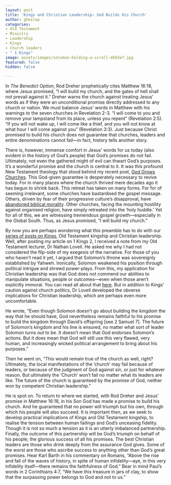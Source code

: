 ```yaml
---
layout: post
title: 'Kings and Christian Leadership: God Builds His Church'
author: gheslop
categories:
- Old Testament
- Ministry
- Leadership
- Kings
- Church leaders
- " 1 Kings"
image: assets/images/solomon-holding-a-scroll-d563e7.jpg
featured: false
hidden: false

---
```

In _The Benedict Option_, Rod Dreher prophetically cites Matthew 16:18, where Jesus promised, “I will build my church, and the gates of hell shall not prevail against it.” Dreher warns the church against treating Jesus’ words as if they were an unconditional promise directly addressed to any church or nation. We must balance Jesus’ words in Matthew with his warnings to the seven churches in Revelation 2-3. “I will come to you and remove your lampstand from its place, unless you repent” (Revelation 2:5). “If you will not wake up, I will come like a thief, and you will not know at what hour I will come against you” (Revelation 3:3). Just because Christ promised to build his church does not guarantee that churches, leaders and entire denominations cannot fail—in fact, history tells another story.

There is, however, immense comfort in Jesus’ words for us today (also evident in the history of God’s people) that God’s promises do not fail. Ultimately, not even the gathered might of evil can thwart God’s purposes. It’s a wonderful promise and the church is central to it. It was this profound New Testament theology that stood behind my recent post, [God Grows Churches](http://www.rekindle.co.za/content/pastor-god-grows-churches/). This God-given guarantee is desperately necessary to revive today. For in many places where the church thrived mere decades ago it has begun to shrink back. This retreat has taken on many forms. For for of seeming irrelevant, some churches have bastardised the gospel message. Others, driven by fear of their progressive culture’s disapproval, have [abandoned biblical morality](http://www.rekindle.co.za/content/doodle-did-jesus-decriminalise-sex-work/). Other churches, facing the mounting hostility against organised religion, have simply retreated into the ‘holy huddle.’ Yet for all of this, we are witnessing tremendous gospel growth—especially in the Global South. Thus, as Jesus promised, “I will build my church.”

By now you are perhaps wondering what this preamble has to do with our [series of posts on Kings](http://www.rekindle.co.za/content/kings-and-christian-leadership-an-introduction/), Old Testament kingship and Christian leadership. Well, after posting my article on 1 Kings 2, I received a note from my Old Testament lecturer, Dr Nathan Lovell. He asked me why I had not considered the flip-side of my exegesis of the narrative. For those of you who haven’t read it yet, I argued that Solomon’s throne was sovereignly established by Yahweh. Ironically, Solomon weakened his position through political intrigue and shrewd power-plays. From this, my application for Christian leadership was that God does not commend our abilities to manipulate situations, people or outcomes—even when those aren’t explicitly immoral. You can read all about that [here](http://www.rekindle.co.za/content/kings-and-christian-leadership-church-politics/). But in addition to Kings’ caution against church politics, Dr Lovell developed the obverse implications for Christian leadership, which are perhaps even more uncomfortable.

He wrote, “Even though Solomon doesn’t go about building the kingdom the way that he should have, God nevertheless remains faithful to his promise to build the kingdom through David’s offspring \[see 2 Samuel 7\]. The future of Solomon’s kingdom and his line is ensured, no matter what sort of leader Solomon turns out to be. It doesn’t mean that God endorses Solomon’s actions. But it does mean that God will still use this very flawed, very human, and increasingly wicked political arrangement to bring about his purposes.”

Then he went on, “This would remain true of the church as well, right? Ultimately, the local manifestations of the ‘church’ may fail because of leaders, or because of the judgment of God against sin, or just for whatever reason. But ultimately the ‘Church’ won’t fail no matter what its leaders are like. The future of the church is guaranteed by the promise of God, neither won by competent Christian leadership.”

He is spot on. To return to where we started, with Rod Dreher and Jesus’ promise in Matthew 16:18, in his Son God has made a promise to build his church. And he guaranteed that no power will triumph but his own, through which his people will also succeed. It is important then, as we seek to develop practical implications of Kings and Old Testament kingship, to realise the tension between human failings and God’s unceasing fidelity. Though it is not so much a tension as it is an utterly imbalanced partnership. Finally, the outcome of this partnership will be God’s triumph on behalf of his people; the glorious success of all his promises. The best Christian leaders are those who drink deeply from the assurance God gives. Some of the worst are those who ascribe success to anything other than God’s great promises. Hear Karl Barth in his commentary on Romans, “Above the rise and fall of the waves of history, in spite of human infidelity—aye, in this very infidelity itself—there remains the faithfulness of God.” Bear in mind Paul’s words in 2 Corinthians 4:7, “We have this treasure in jars of clay, to show that the surpassing power belongs to God and not to us.”